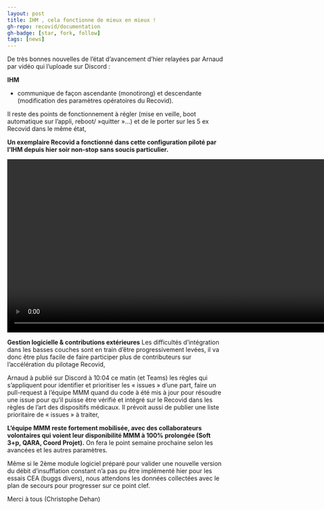```yaml
---
layout: post
title: IHM , cela fonctionne de mieux en mieux !
gh-repo: recovid/documentation
gh-badge: [star, fork, follow]
tags: [news]
---
```


De très bonnes nouvelles de l’état d’avancement d’hier relayées par Arnaud par vidéo qui l’uploade sur Discord :

**IHM**

- communique de façon ascendante (monotirong) et descendante (modification des paramètres opératoires du Recovid).

Il reste des points de fonctionnement à régler (mise en veille, boot automatique sur l’appli, reboot/ »quitter »…) et de le porter sur les 5 ex Recovid dans le même état,

**Un exemplaire Recovid a fonctionné dans cette configuration piloté par l’IHM depuis hier soir non-stop sans soucis particulier.**


<div class="tab-content">
    <script src="http://api.html5media.info/1.1.8/html5media.min.js"></script>
    <video src="https://youtu.be/IYvu4jbKu9Y" width="960" height="400" controls preload></video>
</div>


**Gestion logicielle & contributions extérieures**
Les difficultés d’intégration dans les basses couches sont en train d’être progressivement levées, il va donc être plus facile de faire participer plus de contributeurs sur l’accélération du pilotage Recovid,

Arnaud à publié sur Discord à 10:04 ce matin (et Teams) les règles qui s’appliquent pour identifier et prioritiser les « issues » d’une part, faire un pull-request à l’équipe MMM quand du code à été mis à jour pour résoudre une issue pour qu’il puisse être vérifié et intégré sur le Recovid dans les règles de l’art des dispositifs médicaux. Il prévoit aussi de publier une liste prioritaire de « issues » à traiter,

**L’équipe MMM reste fortement mobilisée, avec des collaborateurs volontaires qui voient leur disponibilité MMM à 100% prolongée (Soft 3+p, QARA, Coord Projet).** On fera le point semaine prochaine selon les avancées et les autres paramètres.

Même si le 2ème module logiciel préparé pour valider une nouvelle version du débit d’insufflation constant n’a pas pu être implémenté hier pour les essais CEA (buggs divers), nous attendons les données collectées avec le plan de secours pour progresser sur ce point clef.

Merci à tous (Christophe Dehan)
